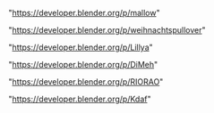 "https://developer.blender.org/p/mallow"

"https://developer.blender.org/p/weihnachtspullover"

"https://developer.blender.org/p/Lillya"

"https://developer.blender.org/p/DiMeh"

"https://developer.blender.org/p/RIORAO"

"https://developer.blender.org/p/Kdaf"

